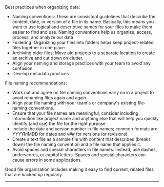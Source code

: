 Best practices when organizing data:
- Naming conventions: These are consistent guidelines that describe the content, date, or version of a file in its name. Basically, this means you want to use logical and descriptive names for your files to make them easier to find and use. Naming conventions help us organize, access, process, and analyze our data.
- Foldering: Organizing your files into folders helps keep project-related files together in one place
- Archiving older files: Move old projects to a separate location to create an archive and cut down on clutter.
- Align your naming and storage practices with your team to avoid any confusion.
- Develop metadata practices

File naming recommendations:
- Work out and agree on file naming conventions early on in a project to avoid renaming files again and again.
- Align your file naming with your team's or company's existing file-naming conventions.
- Ensure that your file names are meaningful; consider including information like project name and anything else that will help you quickly identify (and use) the file for the right purpose.
- Include the date and version number in file names; common formats are YYYYMMDD for dates and v## for versions (or revisions).
- Create a text file as a sample file with content that describes (breaks down) the file naming convention and a file name that applies it.
- Avoid spaces and special characters in file names. Instead, use dashes, underscores, or capital letters. Spaces and special characters can cause errors in some applications.

Good file organization includes making it easy to find current, related files that are backed up regularly.

---
